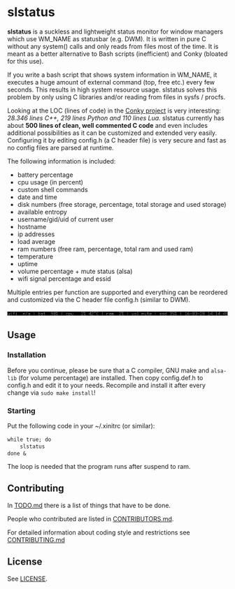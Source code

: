 slstatus
========

**slstatus** is a suckless and lightweight status monitor for window managers which use WM_NAME as statusbar (e.g. DWM). It is written in pure C without any system() calls and only reads from files most of the time. It is meant as a better alternative to Bash scripts (inefficient) and Conky (bloated for this use).

If you write a bash script that shows system information in WM_NAME, it executes a huge amount of external command (top, free etc.) every few seconds. This results in high system resource usage. slstatus solves this problem by only using C libraries and/or reading from files in sysfs / procfs.

Looking at the LOC (lines of code) in the [Conky project](https://github.com/brndnmtthws/conky) is very interesting: *28.346 lines C++, 219 lines Python and 110 lines Lua*. slstatus currently has about **500 lines of clean, well commented C code** and even includes additional possibilities as it can be customized and extended very easily. Configuring it by editing config.h (a C header file) is very secure and fast as no config files are parsed at runtime.

The following information is included:

- battery percentage
- cpu usage (in percent)
- custom shell commands
- date and time
- disk numbers (free storage, percentage, total storage and used storage)
- available entropy
- username/gid/uid of current user
- hostname
- ip addresses
- load average
- ram numbers (free ram, percentage, total ram and used ram)
- temperature
- uptime
- volume percentage + mute status (alsa)
- wifi signal percentage and essid

Multiple entries per function are supported and everything can be reordered and customized via the C header file config.h (similar to DWM).

![screenshot](screenshot.png)

## Usage

### Installation

Before you continue, please be sure that a C compiler, GNU make and `alsa-lib` (for volume percentage) are installed. Then copy config.def.h to config.h and edit it to your needs. Recompile and install it after every change via `sudo make install`! 

### Starting

Put the following code in your ~/.xinitrc (or similar):

```
while true; do
	slstatus
done &
```

The loop is needed that the program runs after suspend to ram.

## Contributing

In [TODO.md](TODO.md) there is a list of things that have to be done.

People who contributed are listed in [CONTRIBUTORS.md](CONTRIBUTORS.md).

For detailed information about coding style and restrictions see [CONTRIBUTING.md](CONTRIBUTING.md)

## License

See [LICENSE](LICENSE).
